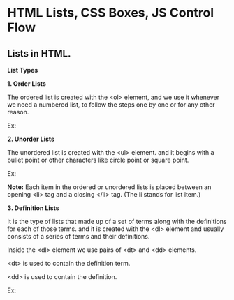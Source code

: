 # HTML Lists, CSS Boxes, JS Control Flow

## Lists in HTML.

**List Types**

**1. Order Lists**

The ordered list is created with the \<ol> element, and we use it whenever we need a numbered list, to follow the steps one by one or for any other reason.

Ex:

**2. Unorder Lists**

The unordered list is created with the \<ul> element. and it begins with a bullet point or other characters like circle point or square point. 

Ex:

**Note:** Each item in the ordered or unordered lists is placed between an opening \<li> tag and a closing \</li> tag. (The li stands for list item.)

**3. Definition Lists**

It is the type of lists that made up of a set of terms along with the definitions for each of those terms. and it is created with the \<dl> element and usually consists of a series of terms and their definitions.
  
Inside the \<dl> element we use pairs of \<dt> and \<dd> elements.

\<dt> is used to contain the definition term.

\<dd> is used to contain the definition.

Ex:
